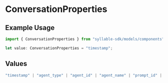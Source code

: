 # ConversationProperties

## Example Usage

```typescript
import { ConversationProperties } from "syllable-sdk/models/components";

let value: ConversationProperties = "timestamp";
```

## Values

```typescript
"timestamp" | "agent_type" | "agent_id" | "agent_name" | "prompt_id" | "prompt_name" | "llm_provider" | "llm_model" | "llm_version" | "is_legacy"
```